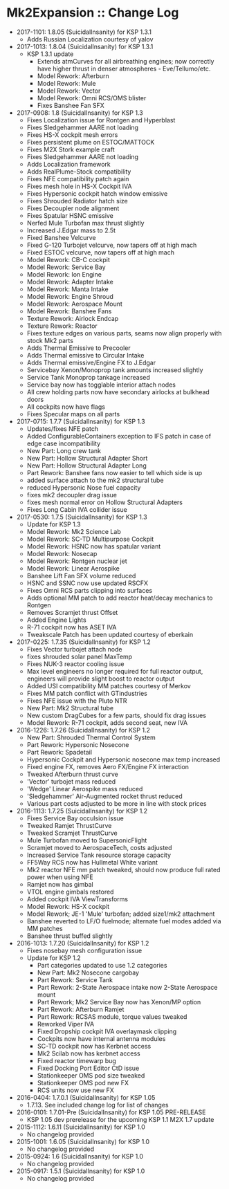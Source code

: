 # Mk2Expansion :: Change Log

* 2017-1101: 1.8.05 (SuicidalInsanity) for KSP 1.3.1
	+ Adds Russian Localization courtesy of yalov
* 2017-1013: 1.8.04 (SuicidalInsanity) for KSP 1.3.1
	+ KSP 1.3.1 update
		- Extends atmCurves for all airbreathing engines; now correctly have higher thrust in denser atmospheres - Eve/Tellumo/etc.
		- Model Rework: Afterburn
		- Model Rework: Mule
		- Model Rework: Vector
		- Model Rework: Omni RCS/OMS blister
		- Fixes Banshee Fan SFX
* 2017-0908: 1.8 (SuicidalInsanity) for KSP 1.3
	+ Fixes Localization issue for Rontgen and Hyperblast
	+ Fixes Sledgehammer AARE not loading
	+ Fixes HS-X cockpit mesh errors
	+ Fixes persistent plume on ESTOC/MATTOCK
	+ Fixes M2X Stork example craft
	+ Fixes Sledgehammer AARE not loading
	+ Adds Localization framework
	+ Adds RealPlume-Stock compatibility
	+ Fixes NFE compatibility patch again
	+ Fixes mesh hole in HS-X Cockpit IVA
	+ Fixes Hypersonic cockpit hatch window emissive
	+ Fixes Shrouded Radiator hatch size
	+ Fixes Decoupler node alignment
	+ Fixes Spatular HSNC emissive
	+ Nerfed Mule Turbofan max thrust slightly
	+ Increased J.Edgar mass to 2.5t
	+ Fixed Banshee Velcurve
	+ Fixed G-120 Turbojet velcurve, now tapers off at high mach
	+ Fixed ESTOC velcurve, now tapers off at high mach
	+ Model Rework: CB-C cockpit
	+ Model Rework: Service Bay
	+ Model Rework: Ion Engine
	+ Model Rework: Adapter Intake
	+ Model Rework: Manta Intake
	+ Model Rework: Engine Shroud
	+ Model Rework: Aerospace Mount
	+ Model Rework: Banshee Fans
	+ Texture Rework: Airlock Endcap
	+ Texture Rework: Reactor
	+ Fixes texture edges on various parts, seams now align properly with stock Mk2 parts
	+ Adds Thermal Emissive to Precooler
	+ Adds Thermal emissive to Circular Intake
	+ Adds Thermal emissive/Engine FX to J.Edgar
	+ Servicebay Xenon/Monoprop tank amounts increased slightly
	+ Service Tank Monoprop tankage increased
	+ Service bay now has togglable interior attach nodes
	+ All crew holding parts now have secondary airlocks at bulkhead doors
	+ All cockpits now have flags
	+ Fixes Specular maps on all parts
* 2017-0715: 1.7.7 (SuicidalInsanity) for KSP 1.3
	+ Updates/fixes NFE patch
	+ Added ConfigurableContainers exception to IFS patch in case of edge case incompatibility
	+ New Part: Long crew tank
	+ New Part: Hollow Structural Adapter Short
	+ New Part: Hollow Structural Adapter Long
	+ Part Rework: Banshee fans now easier to tell which side is up
	+ added surface attach to the mk2 structural tube
	+ reduced Hypersonic Nose fuel capacity
	+ fixes mk2 decoupler drag issue
	+ fixes mesh normal error on Hollow Structural Adapters
	+ Fixes Long Cabin IVA collider issue
* 2017-0530: 1.7.5 (SuicidalInsanity) for KSP 1.3
	+ Update for KSP 1.3
	+ Model Rework: Mk2 Science Lab
	+ Model Rework: SC-TD Multipurpose Cockpit
	+ Model Rework: HSNC now has spatular variant
	+ Model Rework: Nosecap
	+ Model Rework: Rontgen nuclear jet
	+ Model Rework: Linear Aerospike
	+ Banshee Lift Fan SFX volume reduced
	+ HSNC and SSNC now use updated RSCFX
	+ Fixes Omni RCS parts clipping into surfaces
	+ Adds optional MM patch to add reactor heat/decay mechanics to Rontgen
	+ Removes Scramjet thrust Offset
	+ Added Engine Lights
	+ R-71 cockpit now has ASET IVA
	+ Tweakscale Patch has been updated courtesy of eberkain
* 2017-0225: 1.7.35 (SuicidalInsanity) for KSP 1.2
	+ Fixes Vector turbojet attach node
	+ fixes shrouded solar panel MaxTemp
	+ Fixes NUK-3 reactor cooling issue
	+ Max level engineers no longer required for full reactor output, engineers will provide slight boost to reactor output
	+ Added USI compatibility MM patches courtesy of Merkov
	+ Fixes MM patch conflict with GTindustries
	+ Fixes NFE issue with the Pluto NTR
	+ New Part: Mk2 Structural tube
	+ New custom DragCubes for a few parts, should fix drag issues
	+ Model Rework: R-71 cockpit, adds second seat, new IVA
* 2016-1226: 1.7.26 (SuicidalInsanity) for KSP 1.2
	+ New Part: Shrouded Thermal Control System
	+ Part Rework: Hypersonic Nosecone
	+ Part Rework: Spadetail
	+ Hypersonic Cockpit and Hypersonic nosecone max temp increased
	+ Fixed engine FX, removes Aero FX/Engine FX interaction
	+ Tweaked Afterburn thrust curve
	+ 'Vector' turbojet mass reduced
	+ 'Wedge' Linear Aerospike mass reduced
	+ 'Sledgehammer' Air-Augmented rocket thrust reduced
	+ Various part costs adjusted to be more in line with stock prices
* 2016-1113: 1.7.25 (SuicidalInsanity) for KSP 1.2
	+ Fixes Service Bay occulsion issue
	+ Tweaked Ramjet ThrustCurve
	+ Tweaked Scramjet ThrustCurve
	+ Mule Turbofan moved to SupersonicFlight
	+ Scramjet moved to AerospaceTech, costs adjusted
	+ Increased Service Tank resource storage capacity
	+ FF5Way RCS now has Hullmetal White variant
	+ Mk2 reactor NFE mm patch tweaked, should now produce full rated power when using NFE
	+ Ramjet now has gimbal
	+ VTOL engine gimbals restored
	+ Added cockpit IVA ViewTransforms
	+ Model Rework: HS-X cockpit
	+ Model Rework; JE-1 'Mule' turbofan; added size1/mk2 attachment
	+ Banshee reverted to LF/O fuelmode; alternate fuel modes added via MM patches
	+ Banshee thrust buffed slightly
* 2016-1013: 1.7.20 (SuicidalInsanity) for KSP 1.2
	+ Fixes nosebay mesh configuration issue
	+ Update for KSP 1.2
		- Part categories updated to use 1.2 categories
		- New Part: Mk2 Nosecone cargobay
		- Part Rework: Service Tank
		- Part Rework: 2-State Aerospace intake now 2-State Aerospace mount
		- Part Rework; Mk2 Service Bay now has Xenon/MP option
		- Part Rework: Afterburn Ramjet
		- Part Rework: RCSAS module, torque values tweaked
		- Reworked Viper IVA
		- Fixed Dropship cockpit IVA overlaymask clipping
		- Cockpits now have internal antenna modules
		- SC-TD cockpit now has Kerbnet access
		- Mk2 Scilab now has kerbnet access
		- Fixed reactor timewarp bug
		- Fixed Docking Port Editor CtD issue
		- Stationkeeper OMS pod size tweaked
		- Stationkeeper OMS pod new FX
		- RCS units now use new FX
* 2016-0404: 1.7.0.1 (SuicidalInsanity) for KSP 1.05
	+ 1.7.13. See included change log for list of changes
* 2016-0101: 1.7.01-Pre (SuicidalInsanity) for KSP 1.05 PRE-RELEASE
	+ KSP 1.05 dev prerelease for the upcoming KSP 1.1 M2X 1.7 update
* 2015-1112: 1.6.11 (SuicidalInsanity) for KSP 1.0
	+ No changelog provided
* 2015-1001: 1.6.05 (SuicidalInsanity) for KSP 1.0
	+ No changelog provided
* 2015-0924: 1.6 (SuicidalInsanity) for KSP 1.0
	+ No changelog provided
* 2015-0917: 1.5.1 (SuicidalInsanity) for KSP 1.0
	+ No changelog provided
